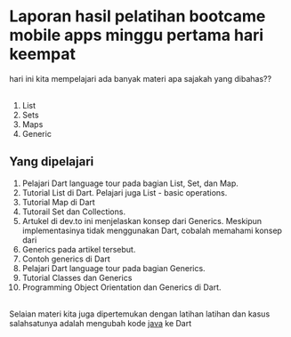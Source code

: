 <h1>Laporan hasil pelatihan bootcame mobile apps minggu pertama hari keempat</h1>
hari ini kita mempelajari ada banyak materi apa sajakah yang dibahas??</br></br>

<ol>
    <li>List</li>
    <li>Sets</li>
    <li>Maps</li>
    <li>Generic</li>
</ol>

<h2>Yang dipelajari</h2>
<ol>
<li>Pelajari Dart language tour pada bagian List, Set, dan Map.</li>
<li>Tutorial List di Dart. Pelajari juga List - basic operations.</li>
<li>Tutorial Map di Dart</li>
<li>Tutorail Set dan Collections.</li>
<li>Artukel di dev.to ini menjelaskan konsep dari Generics. Meskipun implementasinya tidak menggunakan Dart, cobalah memahami konsep dari <li>Generics pada artikel tersebut.</li>
<li>Contoh generics di Dart</li>
<li>Pelajari Dart language tour pada bagian Generics.</li>
<li>Tutorial Classes dan Generics</li>
<li>Programming Object Orientation dan Generics di Dart.</li>
</ol>
</br>
Selaian materi kita juga dipertemukan dengan latihan latihan dan kasus </br>
salahsatunya adalah mengubah kode <a href="http://www.java2s.com/Tutorial/Java/0200__Generics/WhatAreGenericsASimpleGenericsExample.htm">java</a> ke Dart 
